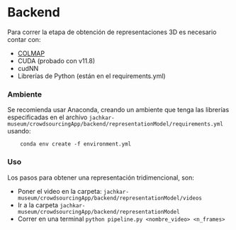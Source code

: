 # Backend

Para correr la etapa de obtención de representaciones 3D es necesario contar con:
* [COLMAP](https://colmap.github.io/install.html)
* CUDA (probado con v11.8)
* cudNN
* Librerías de Python (están en el requirements.yml)

### Ambiente
Se recomienda usar Anaconda, creando un ambiente que tenga las librerías especificadas en el archivo `jachkar-museum/crowdsourcingApp/backend/representationModel/requirements.yml` usando:

```
    conda env create -f environment.yml
```

### Uso

Los pasos para obtener una representación tridimencional, son:
* Poner el video en la carpeta: `jachkar-museum/crowdsourcingApp/backend/representationModel/videos`
* Ir a la carpeta `jachkar-museum/crowdsourcingApp/backend/representationModel`
* Correr en una terminal `python pipeline.py <nombre_video> <n_frames>`
